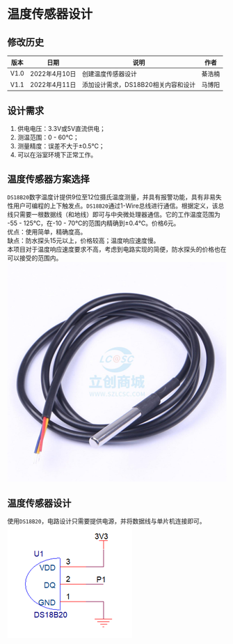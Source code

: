 # 温度传感器设计  

## 修改历史  
|版本|日期|说明|作者|  
|----|----|----|----|  
|V1.0|2022年4月10日|创建温度传感器设计|綦浩楠|  
|V1.1|2022年4月11日|添加设计需求，DS18B20相关内容和设计|马博阳|  

## 设计需求  
1. 供电电压：3.3V或5V直流供电；  
2. 测温范围：0 - 60℃；  
3. 测量精度：误差不大于±0.5℃；  
4. 可以在浴室环境下正常工作。  

## 温度传感器方案选择  
`DS18B20`数字温度计提供9位至12位摄氏温度测量，并具有报警功能，具有非易失性用户可编程的上下触发点。`DS18B20`通过1-Wire总线进行通信。根据定义，该总线只需要一根数据线（和地线）即可与中央微处理器通信。它的工作温度范围为 -55 - 125℃，在-10 - 70℃的范围内精确到±0.4℃。价格6元。  
优点：使用简单，精确度高。  
缺点：防水探头15元以上，价格较高；温度响应速度慢。  
本项目对于温度响应速度要求不高，考虑到电路实现的简便，防水探头的价格也在可以接受的范围内。  
![TemperatureSensor](../../../Image/TemperatureSensor.jpg)  

## 温度传感器设计  
使用`DS18B20`，电路设计只需要提供电源，并将数据线与单片机连接即可。  
![TemperatureSensor_Schematic](../../../Image/TemperatureSensor_Schematic.png)
